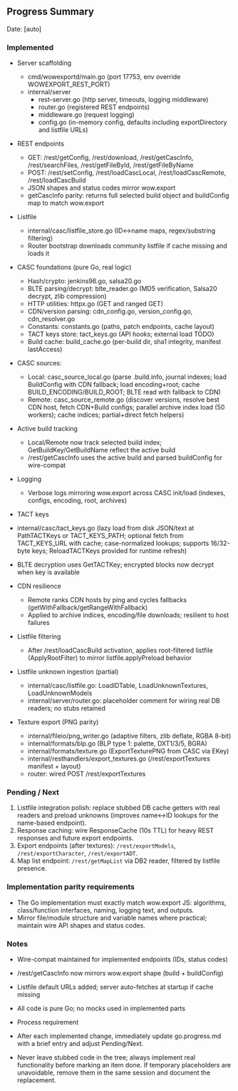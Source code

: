 ## Progress Summary

Date: [auto]

### Implemented
- Server scaffolding
  - cmd/wowexportd/main.go (port 17753, env override WOWEXPORT_REST_PORT)
  - internal/server
    - rest-server.go (http server, timeouts, logging middleware)
    - router.go (registered REST endpoints)
    - middleware.go (request logging)
    - config.go (in-memory config, defaults including exportDirectory and listfile URLs)

- REST endpoints
  - GET: /rest/getConfig, /rest/download, /rest/getCascInfo, /rest/searchFiles, /rest/getFileById, /rest/getFileByName
  - POST: /rest/setConfig, /rest/loadCascLocal, /rest/loadCascRemote, /rest/loadCascBuild
  - JSON shapes and status codes mirror wow.export
  - getCascInfo parity: returns full selected build object and buildConfig map to match wow.export

- Listfile
  - internal/casc/listfile_store.go (ID↔name maps, regex/substring filtering)
  - Router bootstrap downloads community listfile if cache missing and loads it

- CASC foundations (pure Go, real logic)
  - Hash/crypto: jenkins96.go, salsa20.go
  - BLTE parsing/decrypt: blte_reader.go (MD5 verification, Salsa20 decrypt, zlib compression)
  - HTTP utilities: httpx.go (GET and ranged GET)
  - CDN/version parsing: cdn_config.go, version_config.go, cdn_resolver.go
  - Constants: constants.go (paths, patch endpoints, cache layout)
  - TACT keys store: tact_keys.go (API hooks; external load TODO)
  - Build cache: build_cache.go (per-build dir, sha1 integrity, manifest lastAccess)
- CASC sources:
  - Local: casc_source_local.go (parse .build.info, journal indexes; load BuildConfig with CDN fallback; load encoding+root; cache BUILD_ENCODING/BUILD_ROOT; BLTE read with fallback to CDN)
  - Remote: casc_source_remote.go (discover versions, resolve best CDN host, fetch CDN+Build configs; parallel archive index load (50 workers); cache indices; partial+direct fetch helpers)

- Active build tracking
  - Local/Remote now track selected build index; GetBuildKey/GetBuildName reflect the active build
  - /rest/getCascInfo uses the active build and parsed buildConfig for wire-compat

- Logging
  - Verbose logs mirroring wow.export across CASC init/load (indexes, configs, encoding, root, archives)

 - TACT keys
  - internal/casc/tact_keys.go (lazy load from disk JSON/text at PathTACTKeys or TACT_KEYS_PATH; optional fetch from TACT_KEYS_URL with cache; case-normalized lookups; supports 16/32-byte keys; ReloadTACTKeys provided for runtime refresh)
  - BLTE decryption uses GetTACTKey; encrypted blocks now decrypt when key is available

- CDN resilience
  - Remote ranks CDN hosts by ping and cycles fallbacks (getWithFallback/getRangeWithFallback)
  - Applied to archive indices, encoding/file downloads; resilient to host failures

- Listfile filtering
  - After /rest/loadCascBuild activation, applies root-filtered listfile (ApplyRootFilter) to mirror listfile.applyPreload behavior

- Listfile unknown ingestion (partial)
  - internal/casc/listfile.go: LoadIDTable, LoadUnknownTextures, LoadUnknownModels
  - internal/server/router.go: placeholder comment for wiring real DB readers; no stubs retained

- Texture export (PNG parity)
  - internal/fileio/png_writer.go (adaptive filters, zlib deflate, RGBA 8-bit)
  - internal/formats/blp.go (BLP type 1: palette, DXT1/3/5, BGRA)
  - internal/formats/texture.go (ExportTexturePNG from CASC via EKey)
  - internal/resthandlers/export_textures.go (/rest/exportTextures manifest + layout)
  - router: wired POST /rest/exportTextures

### Pending / Next
1) Listfile integration polish: replace stubbed DB cache getters with real readers and preload unknowns (improves name↔ID lookups for the name-based endpoint).
2) Response caching: wire ResponseCache (10s TTL) for heavy REST responses and future export endpoints.
3) Export endpoints (after textures): `/rest/exportModels`, `/rest/exportCharacter`, `/rest/exportADT`.
4) Map list endpoint: `/rest/getMapList` via DB2 reader, filtered by listfile presence.

### Implementation parity requirements
- The Go implementation must exactly match wow.export JS: algorithms, class/function interfaces, naming, logging text, and outputs.
- Mirror file/module structure and variable names where practical; maintain wire API shapes and status codes.

### Notes
- Wire-compat maintained for implemented endpoints (IDs, status codes)
- /rest/getCascInfo now mirrors wow.export shape (build + buildConfig)
- Listfile default URLs added; server auto-fetches at startup if cache missing
- All code is pure Go; no mocks used in implemented parts

 - Process requirement
  - After each implemented change, immediately update go.progress.md with a brief entry and adjust Pending/Next.
  - Never leave stubbed code in the tree; always implement real functionality before marking an item done. If temporary placeholders are unavoidable, remove them in the same session and document the replacement.


